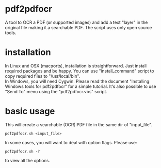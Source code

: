 # pdf2pdfocr
A tool to OCR a PDF (or supported images) and add a text "layer" in the original file making it a searchable PDF. The script uses only open source tools.
# installation
In Linux and OSX (macports), installation is straightforward. Just install required packages and be happy. You can use "install_command" script to copy required files to "/usr/local/bin".  
In Windows, you will need Cygwin. Please read the document "Installing Windows tools for pdf2pdfocr" for a simple tutorial. It's also possible to use "Send To" menu using the "pdf2pdfocr.vbs" script.
# basic usage
This will create a searchable (OCR) PDF file in the same dir of "input_file".  

    pdf2pdfocr.sh <input_file>  
In some cases, you will want to deal with option flags. Please use:  

    pdf2pdfocr.sh -?  
to view all the options.
